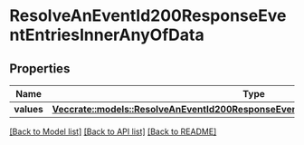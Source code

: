 # ResolveAnEventId200ResponseEventEntriesInnerAnyOfData

## Properties

Name | Type | Description | Notes
------------ | ------------- | ------------- | -------------
**values** | [**Vec<crate::models::ResolveAnEventId200ResponseEventEntriesInnerAnyOfDataValuesInner>**](Resolve_an_Event_ID_200_response_event_entries_inner_anyOf_data_values_inner.md) |  | 

[[Back to Model list]](../README.md#documentation-for-models) [[Back to API list]](../README.md#documentation-for-api-endpoints) [[Back to README]](../README.md)


